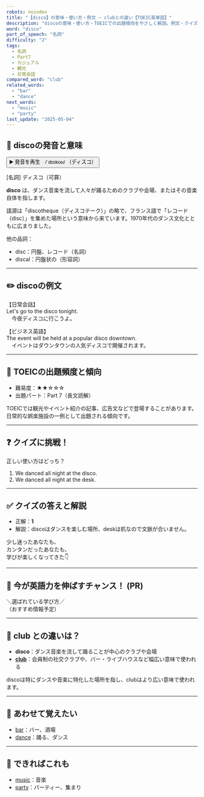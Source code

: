 ```yaml
---
robots: noindex
title: "【disco】の意味・使い方・例文 ― clubとの違い【TOEIC英単語】"
description: "discoの意味・使い方・TOEICでの出題傾向をやさしく解説。例文・クイズ付きでclubとの違いもわかりやすく学べます。"
word: "disco"
part_of_speech: "名詞"
difficulty: "2"
tags:
  - 名詞
  - Part7
  - カジュアル
  - 観光
  - 日常会話
compared_word: "club"
related_words:
  - "bar"
  - "dance"
next_words:
  - "music"
  - "party"
last_update: "2025-05-04"
---
```


## 🔰 discoの発音と意味

<button class="play-audio" onclick="playTTS('disco')">
  <span class="play-audio-main">
    ▶️ 発音を再生　/ˈdɪskoʊ/
  </span>
  <span class="play-audio-sub">
    （ディスコ）
  </span>
</button>

[名詞] ディスコ（可算）

**disco** は、ダンス音楽を流して人々が踊るためのクラブや会場、またはその音楽自体を指します。

語源は「discotheque（ディスコテーク）」の略で、フランス語で「レコード（disc）」を集めた場所という意味から来ています。1970年代のダンス文化とともに広まりました。

他の品詞：  
- disc：円盤、レコード（名詞）
- discal：円盤状の（形容詞）

---

## ✏️ discoの例文

【日常会話】  
Let's go to the disco tonight.  
　今夜ディスコに行こうよ。

【ビジネス英語】  
The event will be held at a popular disco downtown.  
　イベントはダウンタウンの人気ディスコで開催されます。

---

## 🎯 TOEICの出題頻度と傾向

- 難易度：★★☆☆☆
- 出題パート：Part 7（長文読解）

TOEICでは観光やイベント紹介の記事、広告文などで登場することがあります。日常的な娯楽施設の一例として出題される傾向です。

---

## ❓ クイズに挑戦！

正しい使い方はどっち？

1. We danced all night at the disco.  
2. We danced all night at the desk.

---

## ✅ クイズの答えと解説

- 正解：**1**
- 解説：discoはダンスを楽しむ場所、deskは机なので文脈が合いません。

少し迷ったあなたも、  
カンタンだったあなたも、  
学びが楽しくなってきた👇️

---

## 🚀 今が英語力を伸ばすチャンス！ (PR)

<div class="info-center">
＼選ばれている学び方／<br>  
（おすすめ情報予定）
</div>

---

## 🤔  club との違いは？

- **disco**：ダンス音楽を流して踊ることが中心のクラブや会場
- **[club](/club)**：会員制の社交クラブや、バー・ライブハウスなど幅広い意味で使われる

discoは特にダンスや音楽に特化した場所を指し、clubはより広い意味で使われます。

---

## 🧩 あわせて覚えたい

- [bar](/bar)：バー、酒場
- [dance](/dance)：踊る、ダンス

---

## 📖 できればこれも

- [music](/music)：音楽
- [party](/party)：パーティー、集まり

<!-- cvid: aid43_bid31 -->
